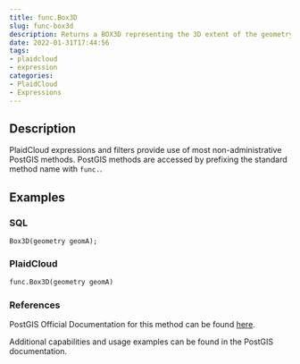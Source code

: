 ```yaml
---
title: func.Box3D
slug: func-box3d
description: Returns a BOX3D representing the 3D extent of the geometry
date: 2022-01-31T17:44:56
tags:
- plaidcloud
- expression
categories:
- PlaidCloud
- Expressions
---
```



## Description


PlaidCloud expressions and filters provide use of most non-administrative PostGIS methods. PostGIS methods are accessed by prefixing the standard method name with `func.`.



## Examples


### SQL



```
Box3D(geometry geomA);
```


### PlaidCloud



```python
func.Box3D(geometry geomA)
```


### References


PostGIS Official Documentation for this method can be found [here](https://postgis.net/docs/manual-3.1/Box3D.html).



Additional capabilities and usage examples can be found in the PostGIS documentation.

